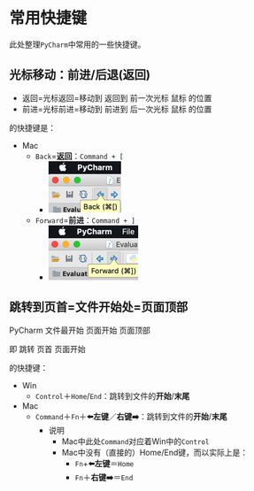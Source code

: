 # 常用快捷键

此处整理`PyCharm`中常用的一些快捷键。

## 光标移动：前进/后退(返回)

* 返回=光标返回=移动到 返回到 前一次光标 鼠标 的位置
* 前进=光标前进=移动到 前进到 后一次光标 鼠标 的位置

的快捷键是：

* Mac
  * `Back`=**返回**：`Command + [`
    * ![pycharm_shortcut_back](../assets/img/pycharm_shortcut_back.png)
  * `Forward`=**前进**：`Command + ]`
    * ![pycharm_shortcut_forward](../assets/img/pycharm_shortcut_forward.png)

## 跳转到**页首**=**文件开始处**=**页面顶部**

PyCharm 文件最开始 页面开始 页面顶部

即 跳转 页首 页面开始

的快捷键：

* Win
  * `Control`＋`Home`/`End`：跳转到文件的**开始**/**末尾**
* Mac
  * `Command`＋`Fn`＋**⬅️左键**／**右键➡️**：跳转到文件的**开始**/**末尾**
    * 说明
      * Mac中此处`Command`对应着Win中的`Control`
      * Mac中没有（直接的）Home/End键，而以实际上是：
        * `Fn`+**⬅️左键**＝`Home`
        * `Fn`＋**右键➡️**＝`End`
